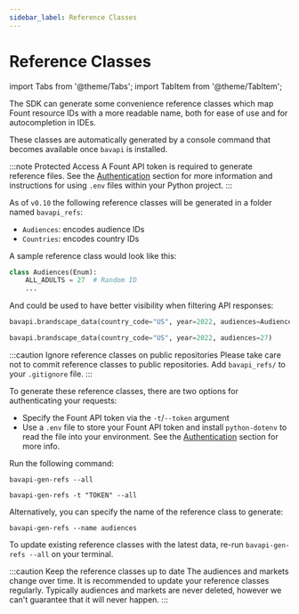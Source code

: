 ```yaml
---
sidebar_label: Reference Classes
---
```


# Reference Classes

import Tabs from '@theme/Tabs';
import TabItem from '@theme/TabItem';

The SDK can generate some convenience reference classes which map Fount resource IDs with a more readable name, both for
ease of use and for autocompletion in IDEs.

These classes are automatically generated by a console command that becomes available once `bavapi` is installed.

:::note Protected Access
A Fount API token is required to generate reference files. See
the [Authentication](developer-tools/python/authentication.md) section for more information and
instructions for using `.env` files within your Python project.
:::

As of `v0.10` the following reference classes will be generated in a folder named `bavapi_refs`:

- `Audiences`: encodes audience IDs
- `Countries`: encodes country IDs

A sample reference class would look like this:

```py
class Audiences(Enum):
    ALL_ADULTS = 27  # Random ID
    ...
```

And could be used to have better visibility when filtering API responses:

<Tabs>
  <TabItem value="ref" label="Using Reference class" default>

```py title="Explicit audience filter"
bavapi.brandscape_data(country_code="US", year=2022, audiences=Audiences.ALL_ADULTS)
```

  </TabItem>
  <TabItem value="no-ref" label="Not using Reference class">

```py title="Audience filter not human-readable"
bavapi.brandscape_data(country_code="US", year=2022, audiences=27)
```

  </TabItem>
</Tabs>

:::caution Ignore reference classes on public repositories
Please take care not to commit reference classes to public repositories. Add `bavapi_refs/` to your `.gitignore` file.
:::

To generate these reference classes, there are two options for authenticating your requests:

- Specify the Fount API token via the `-t`/`--token` argument
- Use a `.env` file to store your Fount API token and install `python-dotenv` to read the file into your environment. See the [Authentication](authentication.md#recommended-way-to-manage-api-keys) section for more info.

Run the following command:

<Tabs>
  <TabItem value="with-env" label="With a `.env` file" default>

```prompt
bavapi-gen-refs --all
```

  </TabItem>
  <TabItem value="without-env" label="Using the `-t`/`--token` argument">

```prompt
bavapi-gen-refs -t "TOKEN" --all
```

  </TabItem>
</Tabs>

Alternatively, you can specify the name of the reference class to generate:

```prompt
bavapi-gen-refs --name audiences
```

To update existing reference classes with the latest data, re-run `bavapi-gen-refs --all` on your terminal.

:::caution Keep the reference classes up to date
The audiences and markets change over time. It is recommended to update your reference classes regularly. Typically
audiences and markets are never deleted, however we can't guarantee that it will never happen.
:::
